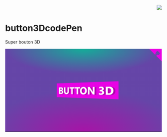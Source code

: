 <p align="right"><a href="https://github.com/franckdun/Visualfolio/blob/main/README.md"> <img src="https://img.shields.io/badge/Go%20to-visualfolio-blueviolet"> </a></p>

# button3DcodePen
Super bouton 3D 

[![image](./src/README.PNG)](https://franckdun.github.io/button3DcodePen/)
